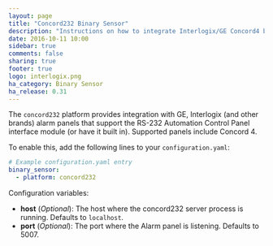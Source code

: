 ```yaml
---
layout: page
title: "Concord232 Binary Sensor"
description: "Instructions on how to integrate Interlogix/GE Concord4 binary sensors into Home Assistant."
date: 2016-10-11 10:00
sidebar: true
comments: false
sharing: true
footer: true
logo: interlogix.png
ha_category: Binary Sensor
ha_release: 0.31
---
```


The `concord232` platform provides integration with GE, Interlogix (and other brands) alarm panels that support the RS-232 Automation Control Panel interface module (or have it built in). Supported panels include Concord 4.

To enable this, add the following lines to your `configuration.yaml`:

```yaml
# Example configuration.yaml entry
binary_sensor:
  - platform: concord232
```

Configuration variables:

- **host** (*Optional*): The host where the concord232 server process is running. Defaults to `localhost`.
- **port** (*Optional*): The port where the Alarm panel is listening. Defaults to 5007.


